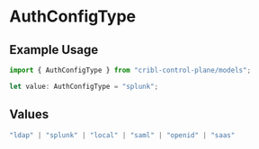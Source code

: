 # AuthConfigType

## Example Usage

```typescript
import { AuthConfigType } from "cribl-control-plane/models";

let value: AuthConfigType = "splunk";
```

## Values

```typescript
"ldap" | "splunk" | "local" | "saml" | "openid" | "saas"
```